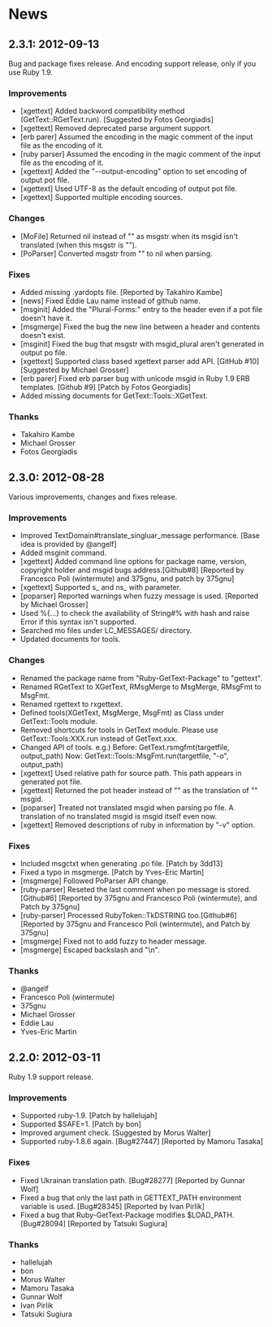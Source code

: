 # News
## <a id="2-3-1">2.3.1</a>: 2012-09-13

Bug and package fixes release.
And encoding support release, only if you use Ruby 1.9.

### Improvements

  * [xgettext] Added backword compatibility method
    (GetText::RGetText.run).
    [Suggested by Fotos Georgiadis]
  * [xgettext] Removed deprecated parse argument support.
  * [erb parer] Assumed the encoding in the magic comment of the
    input file as the encoding of it.
  * [ruby parser] Assumed the encoding in the magic comment of the
    input file as the encoding of it.
  * [xgettext] Added the "--output-encoding" option to set encoding of
    output pot file.
  * [xgettext] Used UTF-8 as the default encoding of output pot file.
  * [xgettext] Supported multiple encoding sources.

### Changes

  * [MoFile] Returned nil instead of "" as msgstr when its msgid isn't
    translated (when this msgstr is "").
  * [PoParser] Converted msgstr from "" to nil when parsing.

### Fixes

  * Added missing .yardopts file. [Reported by Takahiro Kambe]
  * [news] Fixed Eddie Lau name instead of github name.
  * [msginit] Added the "Plural-Forms:" entry to the header even if a
    pot file doesn't have it.
  * [msgmerge] Fixed the bug the new line between a header and
    contents doesn't exist.
  * [msginit] Fixed the bug that msgstr with msgid_plural aren't
    generated in output po file.
  * [xgettext] Supported class based xgettext parser add API.
    [GitHub #10] [Suggested by Michael Grosser]
  * [erb parer] Fixed erb parser bug with unicode msgid in Ruby 1.9
    ERB templates.
    [Github #9] [Patch by Fotos Georgiadis]
  * Added missing documents for GetText::Tools::XGetText.

### Thanks

  * Takahiro Kambe
  * Michael Grosser
  * Fotos Georgiadis

## <a id="2-3-0">2.3.0</a>: 2012-08-28

Various improvements, changes and fixes release.

### Improvements

  * Improved TextDomain#translate\_singluar\_message performance.
    [Base idea is provided by @angelf]
  * Added msginit command.
  * [xgettext] Added command line options for package name, version,
    copyright holder and msgid bugs address.[Github#8]
    [Reported by Francesco Poli (wintermute) and 375gnu, and patch by 375gnu]
  * [xgettext] Supported s\_ and ns\_ with parameter.
  * [poparser] Reported warnings when fuzzy message is used.
    [Reported by Michael Grosser]
  * Used %{...} to check the availability of String#% with hash and
    raise Error if this syntax isn't supported.
  * Searched mo files under LC_MESSAGES/ directory.
  * Updated documents for tools.

### Changes

  * Renamed the package name from "Ruby-GetText-Package" to "gettext".
  * Renamed RGetText to XGetText, RMsgMerge to MsgMerge, RMsgFmt to MsgFmt.
  * Renamed rgettext to rxgettext.
  * Defined tools(XGetText, MsgMerge, MsgFmt) as Class under GetText::Tools
    module.
  * Removed shortcuts for tools in GetText module.
    Please use GetText::Tools:XXX.run instead of GetText.xxx.
  * Changed API of tools.
    e.g.) Before: GetText.rsmgfmt(targetfile, output\_path)
          Now: GetText::Tools::MsgFmt.run(targetfile, "-o", output\_path)
  * [xgettext] Used relative path for source path.
    This path appears in generated pot file.
  * [xgettext] Returned the pot header instead of "" as the translation of
    "" msgid.
  * [poparser] Treated not translated msgid when parsing po file.
    A translation of no translated msgid is msgid itself even now.
  * [xgettext] Removed descriptions of ruby in information by "-v" option.

### Fixes

  * Included msgctxt when generating .po file. [Patch by 3dd13]
  * Fixed a typo in msgmerge. [Patch by Yves-Eric Martin]
  * [msgmerge] Followed PoParser API change.
  * [ruby-parser] Reseted the last comment when po message is stored.[Github#6]
    [Reported by 375gnu and Francesco Poli (wintermute), and Patch by 375gnu]
  * [ruby-parser] Processed RubyToken::TkDSTRING too.[Github#6]
    [Reported by 375gnu and Francesco Poli (wintermute), and Patch by 375gnu]
  * [msgmerge] Fixed not to add fuzzy to header message.
  * [msgmerge] Escaped backslash and "\n".

### Thanks

  * @angelf
  * Francesco Poli (wintermute)
  * 375gnu
  * Michael Grosser
  * Eddie Lau
  * Yves-Eric Martin

## <a id="2-2-0">2.2.0</a>: 2012-03-11

Ruby 1.9 support release.

### Improvements

  * Supported ruby-1.9. [Patch by hallelujah]
  * Supported $SAFE=1. [Patch by bon]
  * Improved argument check. [Suggested by Morus Walter]
  * Supported ruby-1.8.6 again. [Bug#27447] [Reported by Mamoru Tasaka]

### Fixes

  * Fixed Ukrainan translation path. [Bug#28277] [Reported by Gunnar Wolf]
  * Fixed a bug that only the last path in GETTEXT_PATH environment
    variable is used. [Bug#28345] [Reported by Ivan Pirlik]
  * Fixed a bug that Ruby-GetText-Package modifies $LOAD_PATH. [Bug#28094]
    [Reported by Tatsuki Sugiura]

### Thanks

  * hallelujah
  * bon
  * Morus Walter
  * Mamoru Tasaka
  * Gunnar Wolf
  * Ivan Pirlik
  * Tatsuki Sugiura
